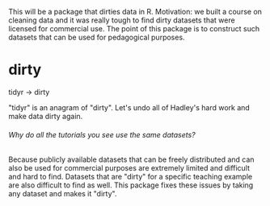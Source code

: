 This will be a package that dirties data in R. Motivation: we built a course on cleaning data and it was really tough to find dirty datasets that were licensed for commercial use. The point of this package is to construct such datasets that can be used for pedagogical purposes.


# dirty
tidyr -> dirty

"tidyr" is an anagram of "dirty". Let's undo all of Hadley's hard work and make data dirty again.

###### Why do all the tutorials you see use the same datasets?

Because publicly available datasets that can be freely distributed and can also be used for commercial purposes are extremely limited and difficult and hard to find.
Datasets that are "dirty" for a specific teaching example are also difficult to find as well.
This package fixes these issues by taking any dataset and makes it "dirty".
